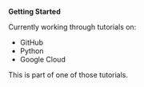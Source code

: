 **Getting Started**

Currently working through tutorials on:
 * GitHub
 * Python
 * Google Cloud
 
 This is part of one of those tutorials.

